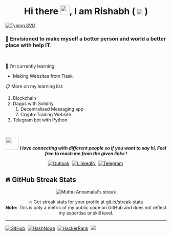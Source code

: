 <h1 align = "center"> Hi there <img src="https://raw.githubusercontent.com/MartinHeinz/MartinHeinz/master/wave.gif" width="28px">, I am Rishabh ( <img src="https://img.shields.io/badge/Developer-FFD43B?style=flat&logo=python&logoColor=yellow&label=Python"> )</h2>

[![Typing SVG](https://readme-typing-svg.herokuapp.com?color=%2336BCF7&width=500&lines=Blockchain+%26+Cybersecurity+Enthusiast;Self-taught+Python+Developer;Learning+%26+Sharing)](https://git.io/typing-svg)



<h3> 🔭 Envisioned to make myself a better person and world a better place with help IT. </h3>
</br>


🌱 I’m currently learning:
  - Making Websites from Flask

📋 More on my learning list:  
  1. Blockchain
  2. Dapps with Solidity 
     1. Decentralised Messaging app
     2. Crypto-Trading Website
  3. Telegram bot with Python
  

</br>

<p align="center">
<img src="https://media.giphy.com/media/LnQjpWaON8nhr21vNW/giphy.gif" width="40"> <em><b>I love connecting with different people so if you want to say hi, Feel free to reach me from the given links !</b> </em> 
</p>

<p align = "center">
<a href="mailto:rishabhsikarwar@outlook.com"><img src="https://img.shields.io/badge/Mail-444444?style=social&logo=microsoftoutlook&logoColor=blue&label=Outlook" alt="Outlook"></a>&nbsp;
<!-- <a href="mailto:rishabhsikarwar@outlook.com"><img src="https://img.shields.io/badge/E--Mail-ffffff?style=flat&logo=gmail&logoColor=red" alt="Gmail"></a>&nbsp; -->
<a href="https://www.linkedin.com/in/rishabh-sikarwar"><img src="https://img.shields.io/badge/Connect-444444?style=social&logo=linkedin&logoColor=blue&label=LinkedIn" alt="LinkedIN"></a>&nbsp;
<a href="https://t.me/LeonardoVinci"><img src="https://img.shields.io/badge/Message-444444?style=social&logo=telegram&label=Telegram" alt="Telegram"></a>&nbsp;
</p>


## 🔥 GitHub Streak Stats

<p align="center">
    <img title="🔥 Get streak stats for your profile at git.io/streak-stats" alt="Muthu Annamalai's streak" src="https://github-readme-streak-stats.herokuapp.com?user=Cod3Bende4&theme=vue-dark&date_format=M%20j%5B%2C%20Y%5D&border=0A1FDD"/>
  
  <p align="center">🔥 Get streak stats for your profile at <a href="https://git.io/streak-stats">git.io/streak-stats</a> <br>   <b>Note:</b> This is only a metric of my public code on GitHub and does not reflect my expertise or skill level.</p>
</p>

<!-- 📘 Latest Blog Articles
BLOG-POST-LIST:START
- [What is Github License And How To Add Them?](https://)
-  -->
<!-- BLOG-POST-LIST:END -->

<!-- ▶ [...more blog articles]( https:) -->


<hr>

<p align = "left">
<a href="https://github.com/Cod3Bende4"><img src="https://img.shields.io/badge/GitHub-100000?style=flat&logo=github&logoColor=white" alt="GitHub" /></a>&nbsp;
<a href="https://hashnode.com/@BlackBull"><img src="https://img.shields.io/badge/Hashnode-2962FF?style=flat&logo=hashnode&logoColor=white" alt="HashNode" /></a>&nbsp;
<a href="https://www.hackerrank.com/Cod3Bende4"><img src="https://img.shields.io/badge/-Hackerrank-2EC866?style=flat&logo=HackerRank&logoColor=white" alt="HackerRank" /></a>&nbsp;
<a href = "https://www.sololearn.com/profile/396004"><img src = "https://img.shields.io/badge/-Sololearn-3a464b?style=flat&logo=Sololearn&logoColor=white">
</p>
